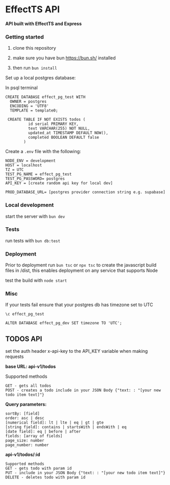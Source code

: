 # EffectTS API

<b>API built with EffectTS and Express</b>

### Getting started

1. clone this repository

2. make sure you have bun https://bun.sh/ installed

3. then run `bun install`

Set up a local postgres database:

In psql terminal

```
CREATE DATABASE effect_pg_test WITH
  OWNER = postgres
  ENCODING = 'UTF8'
  TEMPLATE = template0;
```

```
 CREATE TABLE IF NOT EXISTS todos (
          id serial PRIMARY KEY,
          text VARCHAR(255) NOT NULL,
          updated_at TIMESTAMP DEFAULT NOW(),
          completed BOOLEAN DEFAULT false
        )

```

Create a `.env` file with the following:

```
NODE_ENV = development
HOST = localhost
TZ = UTC
TEST_PG_NAME = effect_pg_test
TEST_PG_PASSWORD= postgres
API_KEY = [create random api key for local dev]

PROD_DATABASE_URL= [postgres provider connection string e.g. supabase]
```

### Local development

start the server with `bun dev`

### Tests

run tests with `bun db:test`

### Deployment

Prior to deployment run `bun tsc` or `npx tsc` to create the javascript build files in /dist, this enables deployment on any service that supports Node

test the build with `node start`

### Misc

If your tests fail ensure that your postgres db has timezone set to UTC

```
\c effect_pg_test

ALTER DATABASE effect_pg_dev SET timezone TO 'UTC';

```

## TODOS API

set the auth header x-api-key to the API_KEY variable when making requests

<b>base URL: api-v1/todos</b>

Supported methods

```
GET - gets all todos
POST - creates a todo include in your JSON Body {"text: : "[your new todo item text]"}
```

<b>Query parameters:</b>

```
sortBy: [field]
order: asc | desc
[numerical field]: lt | lte | eq | gt | gte
[string field]: contains | startsWith | endsWith | eq
[date field]: eq | before | after
fields: [array of fields]
page_size: number
page_number: number
```

<b>api-v1/todos/:id</b>

```
Supported methods
GET - gets todo with param id
PUT - include in your JSON Body {"text: : "[your new todo item text]"}
DELETE - deletes todo with param id
```
